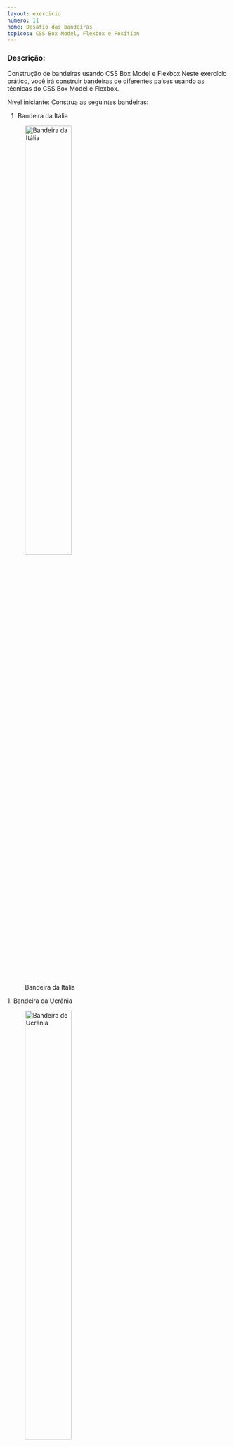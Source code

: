 ```yaml
---
layout: exercicio
numero: 11
nome: Desafio das bandeiras
topicos: CSS Box Model, Flexbox e Position
---
```


### Descrição:

Construção de bandeiras usando CSS Box Model e Flexbox
Neste exercício prático, você irá construir bandeiras de diferentes países usando as técnicas do CSS Box Model e Flexbox.

Nível iniciante:
Construa as seguintes bandeiras:

1. Bandeira da Itália
<figure>
	<img src="https://www.worldometers.info/img/flags/it-flag.gif" alt="Bandeira da Itália" width="50%">
	<figcaption>Bandeira da Itália</figcaption>
</figure>
1. Bandeira da Ucrânia
<figure>
	<img src="https://www.worldometers.info/img/flags/up-flag.gif" alt="Bandeira de Ucrânia" width="50%">
	<figcaption>Bandeira da Ucrânia</figcaption>
</figure>
1. Bandeira da Alemanha
<figure>
	<img src="https://www.worldometers.info/img/flags/gm-flag.gif" alt="Bandeira da Alemanha" width="50%">
	<figcaption>Bandeira da Alemanha</figcaption>
</figure>


Nível intermediário:
Construa as seguintes bandeiras:

1. Bandeira do Botswana
<figure>
	<img src="https://www.worldometers.info/img/flags/bc-flag.gif" alt="Bandeira de Botswana" width="50%">
	<figcaption>Bandeira de Botswana</figcaption>
</figure>

1. Bandeira do Benin
<figure>
	<img src="https://www.worldometers.info/img/flags/bn-flag.gif" alt="Bandeira do Benin" width="50%">
	<figcaption>Bandeira do Benin</figcaption>
</figure>

1. Bandeira da Finlândia
<figure>
	<img src="https://www.worldometers.info/img/flags/fi-flag.gif" alt="Bandeira da Filândia" width="50%">
	<figcaption>Bandeira da Filândia</figcaption>
</figure>

Você pode usar qualquer imagem ou cor de fundo que desejar, desde que o layout e as proporções das bandeiras estejam corretas. Certifique-se de que o CSS Box Model e o Flexbox sejam utilizados para construir as bandeiras.


Nível avançado:
Construa as seguintes bandeiras:

1. Bandeira da Tailândia
<figure>
	<img src="https://www.worldometers.info/img/flags/th-flag.gif" alt="Bandeira da Tailândia" width="50%">
	<figcaption>Bandeira da Tailândia </figcaption>
</figure>


1. Bandeira da Noruega
<figure>
	<img src="https://www.worldometers.info/img/flags/no-flag.gif" alt="Bandeira da Noruega" width="50%">
	<figcaption>Bandeira da Noruega </figcaption>
</figure>

1. Bandeira do Brasil
<figure>
	<img src="https://www.worldometers.info/img/flags/br-flag.gif" alt="Bandeira do Brasil" width="50%">
	<figcaption>Bandeira do Brasil </figcaption>
</figure>

Para este nível, você deve prestar atenção especial aos detalhes e proporções da bandeira, bem como à sua estrutura e hierarquia visual. Use o CSS Box Model e o Flexbox para construir as bandeiras e certifique-se de que elas sejam fiéis às suas contrapartes reais.

Boa sorte e divirta-se construindo as bandeiras! Lembre-se de que a prática é a chave para aprimorar suas habilidades em CSS Box Model e Flexbox.
Gostou? Não esqueça de avaliar o exercício:

<a class="btn" href="https://forms.gle/scs1VxDDFSiMqAhe8" target="_blank"> Abra o formulário de avaliação</a>
